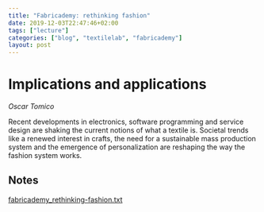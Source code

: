 ```yaml
---
title: "Fabricademy: rethinking fashion"
date: 2019-12-03T22:47:46+02:00
tags: ["lecture"]
categories: ["blog", "textilelab", "fabricademy"]
layout: post
---
```


# Implications and applications
_Oscar Tomico_

Recent developments in electronics, software programming and service design are shaking the current notions of what a textile is. Societal trends like a renewed interest in crafts, the need for a sustainable mass production system and the emergence of personalization are reshaping the way the fashion system works.

## Notes
<a href="{{ site.baseurl }}/files/fabricademy_rethinking-fashion.txt" download="{{ site.baseurl }}/files/fabricademy_rethinkin-fashion.txt">fabricademy_rethinking-fashion.txt</a>